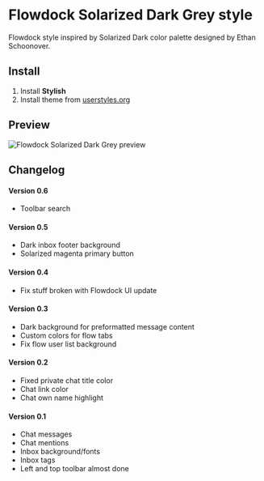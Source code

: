 # Flowdock Solarized Dark Grey style

Flowdock style inspired by Solarized Dark color palette designed by Ethan
Schoonover.

## Install

1. Install **Stylish**
2. Install theme from
   [userstyles.org](https://userstyles.org/styles/125297/flowdock-solarized-dark-grey)

## Preview

![Flowdock Solarized Dark Grey
preview](https://raw.githubusercontent.com/ristomatti/flowdock-solarized-dark/master/example-screenshot.jpg)

## Changelog

#### Version 0.6
* Toolbar search

#### Version 0.5
* Dark inbox footer background
* Solarized magenta primary button

#### Version 0.4
* Fix stuff broken with Flowdock UI update

#### Version 0.3
* Dark background for preformatted message content
* Custom colors for flow tabs
* Fix flow user list background

#### Version 0.2
* Fixed private chat title color
* Chat link color
* Chat own name highlight

#### Version 0.1
* Chat messages
* Chat mentions
* Inbox background/fonts
* Inbox tags
* Left and top toolbar almost done
